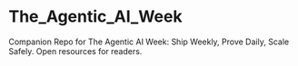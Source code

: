 # The_Agentic_AI_Week
Companion Repo for The Agentic AI Week: Ship Weekly, Prove Daily, Scale Safely. Open resources for readers.
